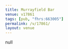 ```yaml
---
title: Murrayfield Bar
venue: v17861
tags: [pub, "fhrs:663005"]
permalink: /v/17861/
layout: venue
---
```

null